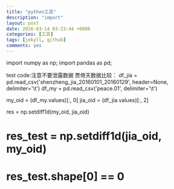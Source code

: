```yaml
---
title: "python工具"
description: "import"
layout: post
date: 2016-03-14 03:23:44 +0800
categories: [工具]
tags: [jekyll, github]
comments: yes
---
```

import numpy as np; import pandas as pd;

test code:注意不要泄露数据
贾倚天数据比较：
df_jia = pd.read_csv('shenzheng_jia_20160101_20160129', header=None, delimiter='\t')
df_my = pd.read_csv('peace.01', delimiter='\t')

my_oid = (df_my.values)[:, 0]
jia_oid = (df_jia.values)[:, 2]

res = np.setdiff1d(my_oid, jia_oid)
# res_test = np.setdiff1d(jia_oid, my_oid)
# res_test.shape[0] == 0
